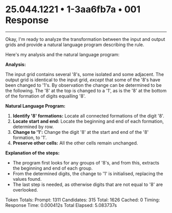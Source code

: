 # 25.044.1221 • 1-3aa6fb7a • 001 Response

---
Okay, I'm ready to analyze the transformation between the input and output grids and provide a natural language program describing the rule.

Here's my analysis and the natural language program:

**Analysis:**

The input grid contains several '8's, some isolated and some adjacent. The output grid is identical to the input grid, *except* that some of the '8's have been changed to '1's. By observation the change can be determined to be the following. The '8' at the top is changed to a '1', as is the '8' at the bottom of the formation of digits equalling '8'.

**Natural Language Program:**

1.  **Identify '8' formations:** Locate all connected formations of the digit '8'.
2. **Locate start and end:** Locate the beginning and end of each formation, determined by row.
3.  **Change to '1':** Change the digit '8' at the start and end of the '8' formation, to '1'.
4. **Preserve other cells:** All the other cells remain unchanged.

**Explanation of the steps:**
*   The program first looks for any groups of '8's, and from this, extracts the beginning and end of each group.
*   From the determined digits, the change to '1' is initialised, replacing the values found.
*   The last step is needed, as otherwise digits that are not equal to '8' are overlooked.


Token Totals:
  Prompt: 1311
  Candidates: 315
  Total: 1626
  Cached: 0
Timing:
  Response Time: 0.000412s
  Total Elapsed: 5.083737s
